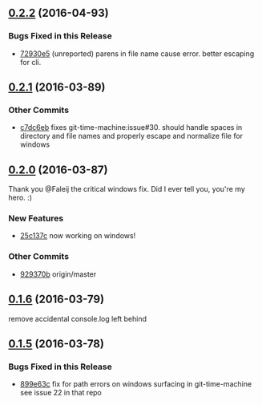 ## [0.2.2](https://github.com/littlebee/git-log-utils.git/compare/0.2.1...0.2.2) (2016-04-93)


### Bugs Fixed in this Release
* [72930e5](https://github.com/littlebee/git-log-utils.git/commit/72930e502afc18bf89288ead5c580c0b5540e2d7)  (unreported) parens in file name cause error.  better escaping for cli.

## [0.2.1](https://github.com/littlebee/git-log-utils.git/compare/0.2.0...0.2.1) (2016-03-89)


### Other Commits
* [c7dc6eb](https://github.com/littlebee/git-log-utils.git/commit/c7dc6eb469ebca55124ad7f12c696a130d6fe76d) fixes git-time-machine:issue#30. should handle spaces in directory and file names and properly escape and normalize file for windows

## [0.2.0](https://github.com/littlebee/git-log-utils.git/compare/0.1.6...0.2.0) (2016-03-87)
Thank you @Faleij the critical windows fix.   Did I ever tell you, you're my hero. :)

### New Features
* [25c137c](https://github.com/littlebee/git-log-utils.git/commit/25c137cfa9f1c9f223f71ac49c335f4ab6aa0a25)  now working on windows!

### Other Commits
* [929370b](https://github.com/littlebee/git-log-utils.git/commit/929370b386669af1705249384efba5a6a04d849d) origin/master

## [0.1.6](https://github.com/littlebee/git-log-utils.git/compare/0.1.5...0.1.6) (2016-03-79)
remove accidental console.log left behind

## [0.1.5](https://github.com/littlebee/git-log-utils.git/compare/0.0.0...0.1.5) (2016-03-78)


### Bugs Fixed in this Release
* [899e63c](https://github.com/littlebee/git-log-utils.git/commit/899e63cc6314af5672ee1674116e4a6037f752c8)  fix for path errors on windows surfacing in git-time-machine see issue 22 in that repo
